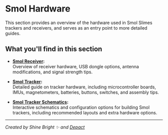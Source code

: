 # Smol Hardware

This section provides an overview of the hardware used in Smol Slimes trackers and receivers, and serves as an entry point to more detailed guides.

## What you'll find in this section

- **[Smol Receiver](smol-receiver.md):**  
  Overview of receiver hardware, USB dongle options, antenna modifications, and signal strength tips.

- **[Smol Tracker](smol-tracker.md):**  
  Detailed guide on tracker hardware, including microcontroller boards, IMUs, magnetometers, batteries, buttons, switches, and assembly tips.

- **[Smol Tracker Schematics](smol-tracker-schematics.md):**  
  Interactive schematics and configuration options for building Smol trackers, including recommended layouts and extra hardware options.

<hr/>

*Created by Shine Bright ✨ and [Depact](https://github.com/Depact)*